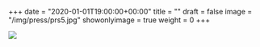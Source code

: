 +++
date = "2020-01-01T19:00:00+00:00"
title = ""
draft = false
image = "/img/press/prs5.jpg"
showonlyimage = true
weight = 0
+++
<!--more-->

![](/img/press/margutta1.jpg)
